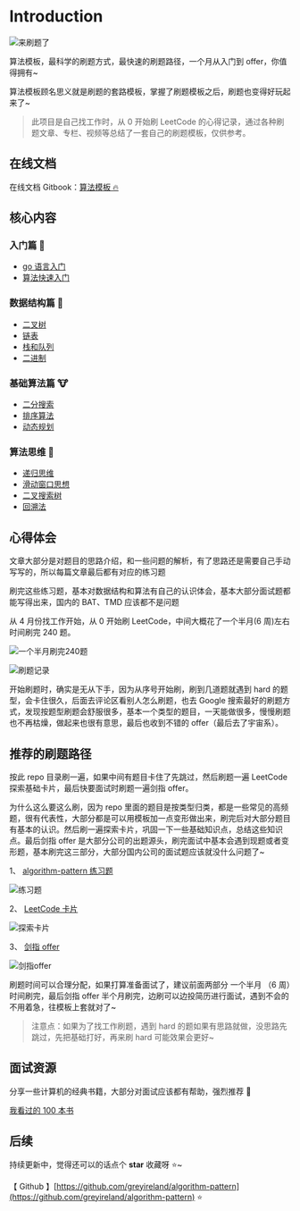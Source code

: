 # Introduction



![&#x6765;&#x5237;&#x9898;&#x4E86;](https://img.fuiboom.com/img/title.png)

算法模板，最科学的刷题方式，最快速的刷题路径，一个月从入门到 offer，你值得拥有~

算法模板顾名思义就是刷题的套路模板，掌握了刷题模板之后，刷题也变得好玩起来了~

> 此项目是自己找工作时，从 0 开始刷 LeetCode 的心得记录，通过各种刷题文章、专栏、视频等总结了一套自己的刷题模板，仅供参考。

## 在线文档

在线文档 Gitbook：[算法模板 🔥](https://greyireland.gitbook.io/algorithm-pattern/)

## 核心内容

### 入门篇 🐶

* [go 语言入门](ru-men-pian/golang.md)
* [算法快速入门](ru-men-pian/quickstart.md)

### 数据结构篇 🐰

* [二叉树](shu-ju-jie-gou-pian/binary_tree.md)
* [链表](shu-ju-jie-gou-pian/linked_list.md)
* [栈和队列](shu-ju-jie-gou-pian/stack_queue.md)
* [二进制](shu-ju-jie-gou-pian/binary_op.md)

### 基础算法篇 🐮

* [二分搜索](ji-chu-suan-fa-pian/binary_search.md)
* [排序算法](ji-chu-suan-fa-pian/sort.md)
* [动态规划](ji-chu-suan-fa-pian/dp.md)

### 算法思维 🦁

* [递归思维](suan-fa-si-wei/recursion.md)
* [滑动窗口思想](suan-fa-si-wei/slide_window.md)
* [二叉搜索树](suan-fa-si-wei/binary_search_tree.md)
* [回溯法](suan-fa-si-wei/backtrack.md)

## 心得体会

文章大部分是对题目的思路介绍，和一些问题的解析，有了思路还是需要自己手动写写的，所以每篇文章最后都有对应的练习题

刷完这些练习题，基本对数据结构和算法有自己的认识体会，基本大部分面试题都能写得出来，国内的 BAT、TMD 应该都不是问题

从 4 月份找工作开始，从 0 开始刷 LeetCode，中间大概花了一个半月\(6 周\)左右时间刷完 240 题。

![&#x4E00;&#x4E2A;&#x534A;&#x6708;&#x5237;&#x5B8C;240&#x9898;](https://img.fuiboom.com/img/leetcode_time.png)

![&#x5237;&#x9898;&#x8BB0;&#x5F55;](https://img.fuiboom.com/img/leetcode_record.png)

开始刷题时，确实是无从下手，因为从序号开始刷，刷到几道题就遇到 hard 的题型，会卡住很久，后面去评论区看别人怎么刷题，也去 Google 搜索最好的刷题方式，发现按题型刷题会舒服很多，基本一个类型的题目，一天能做很多，慢慢刷题也不再枯燥，做起来也很有意思，最后也收到不错的 offer（最后去了宇宙系）。

## 推荐的刷题路径

按此 repo 目录刷一遍，如果中间有题目卡住了先跳过，然后刷题一遍 LeetCode 探索基础卡片，最后快要面试时刷题一遍剑指 offer。

为什么这么要这么刷，因为 repo 里面的题目是按类型归类，都是一些常见的高频题，很有代表性，大部分都是可以用模板加一点变形做出来，刷完后对大部分题目有基本的认识。然后刷一遍探索卡片，巩固一下一些基础知识点，总结这些知识点。最后剑指 offer 是大部分公司的出题源头，刷完面试中基本会遇到现题或者变形题，基本刷完这三部分，大部分国内公司的面试题应该就没什么问题了~

1、 [algorithm-pattern 练习题](https://greyireland.gitbook.io/algorithm-pattern/)

![&#x7EC3;&#x4E60;&#x9898;](https://img.fuiboom.com/img/repo_practice.png)

2、 [LeetCode 卡片](https://leetcode-cn.com/explore/)

![&#x63A2;&#x7D22;&#x5361;&#x7247;](https://img.fuiboom.com/img/leetcode_explore.png)

3、 [剑指 offer](https://leetcode-cn.com/problemset/lcof/)

![&#x5251;&#x6307;offer](https://img.fuiboom.com/img/leetcode_jzoffer.png)

刷题时间可以合理分配，如果打算准备面试了，建议前面两部分 一个半月 （6 周）时间刷完，最后剑指 offer 半个月刷完，边刷可以边投简历进行面试，遇到不会的不用着急，往模板上套就对了~

> 注意点：如果为了找工作刷题，遇到 hard 的题如果有思路就做，没思路先跳过，先把基础打好，再来刷 hard 可能效果会更好~

## 面试资源

分享一些计算机的经典书籍，大部分对面试应该都有帮助，强烈推荐 🌝

[我看过的 100 本书](https://github.com/greyireland/awesome-programming-books-1)

## 后续

持续更新中，觉得还可以的话点个 **star** 收藏呀 ⭐️~

【 Github 】[https://github.com/greyireland/algorithm-pattern](https://github.com/greyireland/algorithm-pattern) ⭐️

